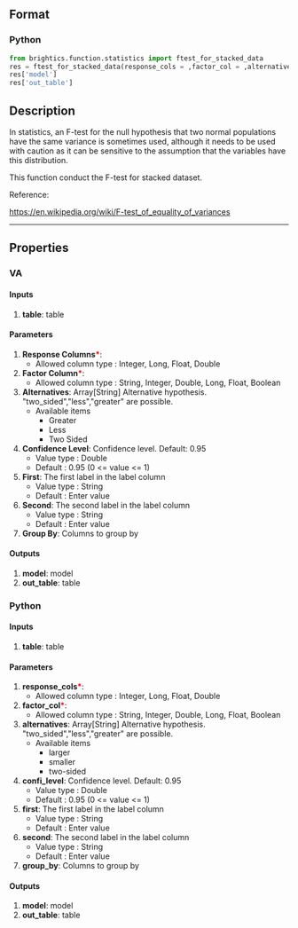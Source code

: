 ## Format
### Python
```python
from brightics.function.statistics import ftest_for_stacked_data
res = ftest_for_stacked_data(response_cols = ,factor_col = ,alternatives = ,confi_level = ,first = ,second = ,group_by = )
res['model']
res['out_table']
```

## Description
In statistics, an F-test for the null hypothesis that two normal populations have the same variance is sometimes used, although it needs to be used with caution as it can be sensitive to the assumption that the variables have this distribution.

This function conduct the F-test for stacked dataset.

Reference:

https://en.wikipedia.org/wiki/F-test_of_equality_of_variances

---

## Properties
### VA
#### Inputs
1. **table**: table

#### Parameters
1. **Response Columns**<b style="color:red">*</b>: 
   - Allowed column type : Integer, Long, Float, Double
2. **Factor Column**<b style="color:red">*</b>: 
   - Allowed column type : String, Integer, Double, Long, Float, Boolean
3. **Alternatives**: Array[String] Alternative hypothesis. "two_sided","less","greater" are possible. 
   - Available items
      - Greater
      - Less
      - Two Sided
4. **Confidence Level**: Confidence level. Default: 0.95
   - Value type : Double
   - Default : 0.95 (0 <= value <= 1)
5. **First**: The first label in the label column
   - Value type : String
   - Default : Enter value
6. **Second**: The second label in the label column
   - Value type : String
   - Default : Enter value
7. **Group By**: Columns to group by

#### Outputs
1. **model**: model
2. **out_table**: table

### Python
#### Inputs
1. **table**: table

#### Parameters
1. **response_cols**<b style="color:red">*</b>: 
   - Allowed column type : Integer, Long, Float, Double
2. **factor_col**<b style="color:red">*</b>: 
   - Allowed column type : String, Integer, Double, Long, Float, Boolean
3. **alternatives**: Array[String] Alternative hypothesis. "two_sided","less","greater" are possible. 
   - Available items
      - larger
      - smaller
      - two-sided
4. **confi_level**: Confidence level. Default: 0.95
   - Value type : Double
   - Default : 0.95 (0 <= value <= 1)
5. **first**: The first label in the label column
   - Value type : String
   - Default : Enter value
6. **second**: The second label in the label column
   - Value type : String
   - Default : Enter value
7. **group_by**: Columns to group by

#### Outputs
1. **model**: model
2. **out_table**: table

